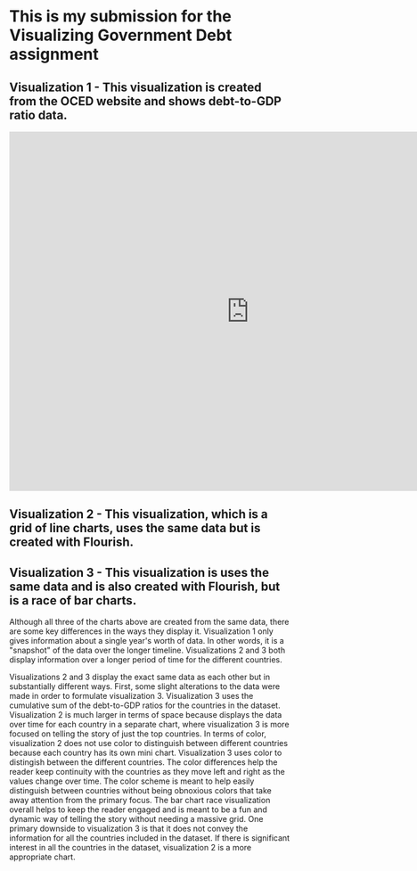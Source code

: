 # This is my submission for the Visualizing Government Debt assignment


## Visualization 1 - This visualization is created from the OCED website and shows debt-to-GDP ratio data.

<iframe src="https://data.oecd.org/chart/7b9x" width="860" height="645" style="border: 0" mozallowfullscreen="true" webkitallowfullscreen="true" allowfullscreen="true"><a href="https://data.oecd.org/chart/7b9x" target="_blank">OECD Chart: General government debt, Total, % of GDP, Annual, 2020</a></iframe>


## Visualization 2 - This visualization, which is a grid of line charts, uses the same data but is created with Flourish.

<div class="flourish-embed flourish-chart" data-src="visualisation/14966438"><script src="https://public.flourish.studio/resources/embed.js"></script></div>


## Visualization 3 - This visualization is uses the same data and is also created with Flourish, but is a race of bar charts.

<div class="flourish-embed flourish-bar-chart-race" data-src="visualisation/14967216"><script src="https://public.flourish.studio/resources/embed.js"></script></div>


Although all three of the charts above are created from the same data, there are some key differences in the ways they display it. Visualization 1 only gives information about a single year's worth of data. In other words, it is a "snapshot" of the data over the longer timeline. Visualizations 2 and 3 both display information over a longer period of time for the different countries. 

Visualizations 2 and 3 display the exact same data as each other but in substantially different ways. First, some slight alterations to the data were made in order to formulate visualization 3. Visualization 3 uses the cumulative sum of the debt-to-GDP ratios for the countries in the dataset. Visualization 2 is much larger in terms of space because displays the data over time for each country in a separate chart, where visualization 3 is more focused on telling the story of just the top countries. In terms of color, visualization 2 does not use color to distinguish between different countries because each country has its own mini chart. Visualization 3 uses color to distingish between the different countries. The color differences help the reader keep continuity with the countries as they move left and right as the values change over time. The color scheme is meant to help easily distinguish between countries without being obnoxious colors that take away attention from the primary focus. The bar chart race visualization overall helps to keep the reader engaged and is meant to be a fun and dynamic way of telling the story without needing a massive grid. One primary downside to visualization 3 is that it does not convey the information for all the countries included in the dataset. If there is significant interest in all the countries in the dataset, visualization 2 is a more appropriate chart.
